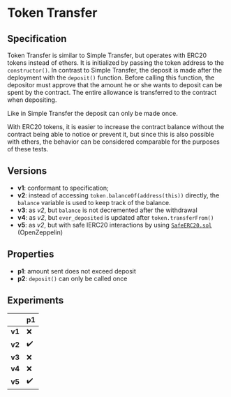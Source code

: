 # Token Transfer

## Specification

Token Transfer is similar to Simple Transfer, but operates with ERC20 tokens
instead of ethers. It is initialized by passing the token address to the
`constructor()`. In contrast to Simple Transfer, the deposit is made after the
deployment with the `deposit()` function. Before calling this function, the
depositor must approve that the amount he or she wants to deposit can be spent
by the contract. The entire allowance is transferred to the contract when
depositing. 

Like in Simple Transfer the deposit can only be made once. 

With ERC20 tokens, it is easier to increase the contract balance without the
contract being able to notice or prevent it, but since this is also possible
with ethers, the behavior can be considered comparable for the purposes of
these tests.

## Versions

- **v1**: conformant to specification;
- **v2**: instead of accessing `token.balanceOf(address(this))` directly, the `balance`
  variable is used to keep track of the balance. 
- **v3**: as *v2*, but `balance` is not decremented after the withdrawal
- **v4**: as *v2*, but `ever_deposited` is updated after `token.transferFrom()`
- **v5**: as *v2*, but with safe IERC20 interactions by using
  [`SafeERC20.sol`](https://github.com/OpenZeppelin/openzeppelin-contracts/blob/v4.8.3/contracts/token/ERC20/utils/SafeERC20.sol)
  (OpenZeppelin)

## Properties

- **p1**: amount sent does not exceed deposit
- **p2**: `deposit()` can only be called once

## Experiments

|      | p1                 |
| ---- | ------------------ |
|**v1**| :x:                |
|**v2**| :heavy_check_mark: |
|**v3**| :x:                |
|**v4**| :x:                |
|**v5**| :heavy_check_mark: |
